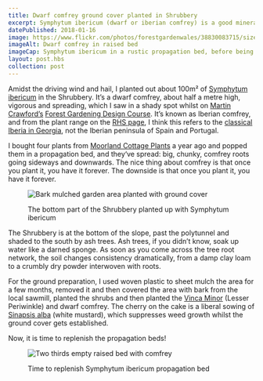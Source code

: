 ```yaml
---
title: Dwarf comfrey ground cover planted in Shrubbery
excerpt: Symphytum ibericum (dwarf or iberian comfrey) is a good mineral accumulator ground cover for shady areas, planted buckets of the stuff today
datePublished: 2018-01-16
image: https://www.flickr.com/photos/forestgardenwales/38830083715/sizes/l/
imageAlt: Dwarf comfrey in raised bed
imageCap: Symphytum ibericum in a rustic propagation bed, before being lifted, divided and planted out
layout: post.hbs
collection: post
---
```


Amidst the driving wind and hail, I planted out about 100m² of [Symphytum ibericum](https://www.rhs.org.uk/Plants/75444/i-Symphytum-ibericum-i/Details) in the Shrubbery. It’s a dwarf comfrey, about half a metre high, vigorous and spreading, which I saw in a shady spot whilst on [Martin Crawford’s](https://www.agroforestry.co.uk/about_us/) [Forest Gardening Design Course](https://www.agroforestry.co.uk/product/forest-gardening-food-forests-design-course/). It’s known as Iberian comfrey, and from the plant range on the [RHS page](https://www.rhs.org.uk/Plants/75444/i-Symphytum-ibericum-i/Details), I think this refers to the [classical Iberia in Georgia](https://en.wikipedia.org/wiki/Kartli), not the Iberian peninsula of Spain and Portugal.

I bought four plants from [Moorland Cottage Plants](http://www.moorlandcottageplants.co.uk/) a year ago and popped them in a propagation bed, and they‘ve spread: big, chunky, comfrey roots going sideways and downwards. The nice thing about comfrey is that once you plant it, you have it forever. The downside is that once you plant it, you have it forever.

<figure>

![Bark mulched garden area planted with ground cover](https://farm5.staticflickr.com/4656/39019186074_0ff6d8fca9_z_d.jpg)

<figcaption>The bottom part of the Shrubbery planted up with Symphytum ibericum</figcaption>
</figure>

The Shrubbery is at the bottom of the slope, past the polytunnel and shaded to the south by ash trees. Ash trees, if you didn’t know, soak up water like a darned sponge. As soon as you come across the tree root network, the soil changes consistency dramatically, from a damp clay loam to a crumbly dry powder interwoven with roots.

For the ground preparation, I used woven plastic to sheet mulch the area for a few months, removed it and then covered the area with bark from the local sawmill, planted the shrubs and then planted the [Vinca Minor](http://www.pfaf.org/user/plant.aspx?latinname=Vinca+minor) (Lesser Periwinkle) and dwarf comfrey. The cherry on the cake is a liberal sowing of [Sinapsis alba](http://www.pfaf.org/user/Plant.aspx?LatinName=Sinapis+alba) (white mustard), which suppresses weed growth whilst the ground cover gets established.

Now, it is time to replenish the propagation beds!

<figure>

![Two thirds empty raised bed with comfrey](https://farm5.staticflickr.com/4664/38830116035_43a13923ba_z_d.jpg)

<figcaption>Time to replenish Symphytum ibericum propagation bed</figcaption>
</figure>
